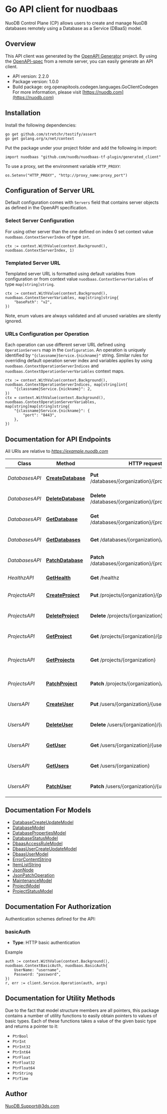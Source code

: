 # Go API client for nuodbaas

NuoDB Control Plane (CP) allows users to create and manage NuoDB databases remotely using a Database as a Service (DBaaS) model.

## Overview
This API client was generated by the [OpenAPI Generator](https://openapi-generator.tech) project.  By using the [OpenAPI-spec](https://www.openapis.org/) from a remote server, you can easily generate an API client.

- API version: 2.2.0
- Package version: 1.0.0
- Build package: org.openapitools.codegen.languages.GoClientCodegen
For more information, please visit [https://nuodb.com](https://nuodb.com)

## Installation

Install the following dependencies:

```shell
go get github.com/stretchr/testify/assert
go get golang.org/x/net/context
```

Put the package under your project folder and add the following in import:

```golang
import nuodbaas "github.com/nuodb/nuodbaas-tf-plugin/generated_client"
```

To use a proxy, set the environment variable `HTTP_PROXY`:

```golang
os.Setenv("HTTP_PROXY", "http://proxy_name:proxy_port")
```

## Configuration of Server URL

Default configuration comes with `Servers` field that contains server objects as defined in the OpenAPI specification.

### Select Server Configuration

For using other server than the one defined on index 0 set context value `nuodbaas.ContextServerIndex` of type `int`.

```golang
ctx := context.WithValue(context.Background(), nuodbaas.ContextServerIndex, 1)
```

### Templated Server URL

Templated server URL is formatted using default variables from configuration or from context value `nuodbaas.ContextServerVariables` of type `map[string]string`.

```golang
ctx := context.WithValue(context.Background(), nuodbaas.ContextServerVariables, map[string]string{
	"basePath": "v2",
})
```

Note, enum values are always validated and all unused variables are silently ignored.

### URLs Configuration per Operation

Each operation can use different server URL defined using `OperationServers` map in the `Configuration`.
An operation is uniquely identified by `"{classname}Service.{nickname}"` string.
Similar rules for overriding default operation server index and variables applies by using `nuodbaas.ContextOperationServerIndices` and `nuodbaas.ContextOperationServerVariables` context maps.

```golang
ctx := context.WithValue(context.Background(), nuodbaas.ContextOperationServerIndices, map[string]int{
	"{classname}Service.{nickname}": 2,
})
ctx = context.WithValue(context.Background(), nuodbaas.ContextOperationServerVariables, map[string]map[string]string{
	"{classname}Service.{nickname}": {
		"port": "8443",
	},
})
```

## Documentation for API Endpoints

All URIs are relative to *https://example.nuodb.com*

Class | Method | HTTP request | Description
------------ | ------------- | ------------- | -------------
*DatabasesAPI* | [**CreateDatabase**](docs/DatabasesAPI.md#createdatabase) | **Put** /databases/{organization}/{project}/{database} | Create or update a database
*DatabasesAPI* | [**DeleteDatabase**](docs/DatabasesAPI.md#deletedatabase) | **Delete** /databases/{organization}/{project}/{database} | Delete an existing database
*DatabasesAPI* | [**GetDatabase**](docs/DatabasesAPI.md#getdatabase) | **Get** /databases/{organization}/{project}/{database} | Get an existing database
*DatabasesAPI* | [**GetDatabases**](docs/DatabasesAPI.md#getdatabases) | **Get** /databases/{organization}/{project} | List the databases in a project
*DatabasesAPI* | [**PatchDatabase**](docs/DatabasesAPI.md#patchdatabase) | **Patch** /databases/{organization}/{project}/{database} | Update an existing database
*HealthzAPI* | [**GetHealth**](docs/HealthzAPI.md#gethealth) | **Get** /healthz | Get health of service
*ProjectsAPI* | [**CreateProject**](docs/ProjectsAPI.md#createproject) | **Put** /projects/{organization}/{project} | Create or update a project
*ProjectsAPI* | [**DeleteProject**](docs/ProjectsAPI.md#deleteproject) | **Delete** /projects/{organization}/{project} | Delete an existing project
*ProjectsAPI* | [**GetProject**](docs/ProjectsAPI.md#getproject) | **Get** /projects/{organization}/{project} | Get an existing project
*ProjectsAPI* | [**GetProjects**](docs/ProjectsAPI.md#getprojects) | **Get** /projects/{organization} | List the projects in an organization
*ProjectsAPI* | [**PatchProject**](docs/ProjectsAPI.md#patchproject) | **Patch** /projects/{organization}/{project} | Update an existing project
*UsersAPI* | [**CreateUser**](docs/UsersAPI.md#createuser) | **Put** /users/{organization}/{user} | Create or update a user
*UsersAPI* | [**DeleteUser**](docs/UsersAPI.md#deleteuser) | **Delete** /users/{organization}/{user} | Delete an existing user
*UsersAPI* | [**GetUser**](docs/UsersAPI.md#getuser) | **Get** /users/{organization}/{user} | Get an existing user
*UsersAPI* | [**GetUsers**](docs/UsersAPI.md#getusers) | **Get** /users/{organization} | List the users in an organization
*UsersAPI* | [**PatchUser**](docs/UsersAPI.md#patchuser) | **Patch** /users/{organization}/{user} | Update an existing user


## Documentation For Models

 - [DatabaseCreateUpdateModel](docs/DatabaseCreateUpdateModel.md)
 - [DatabaseModel](docs/DatabaseModel.md)
 - [DatabasePropertiesModel](docs/DatabasePropertiesModel.md)
 - [DatabaseStatusModel](docs/DatabaseStatusModel.md)
 - [DbaasAccessRuleModel](docs/DbaasAccessRuleModel.md)
 - [DbaasUserCreateUpdateModel](docs/DbaasUserCreateUpdateModel.md)
 - [DbaasUserModel](docs/DbaasUserModel.md)
 - [ErrorContentString](docs/ErrorContentString.md)
 - [ItemListString](docs/ItemListString.md)
 - [JsonNode](docs/JsonNode.md)
 - [JsonPatchOperation](docs/JsonPatchOperation.md)
 - [MaintenanceModel](docs/MaintenanceModel.md)
 - [ProjectModel](docs/ProjectModel.md)
 - [ProjectStatusModel](docs/ProjectStatusModel.md)


## Documentation For Authorization


Authentication schemes defined for the API:
### basicAuth

- **Type**: HTTP basic authentication

Example

```golang
auth := context.WithValue(context.Background(), nuodbaas.ContextBasicAuth, nuodbaas.BasicAuth{
    UserName: "username",
    Password: "password",
})
r, err := client.Service.Operation(auth, args)
```


## Documentation for Utility Methods

Due to the fact that model structure members are all pointers, this package contains
a number of utility functions to easily obtain pointers to values of basic types.
Each of these functions takes a value of the given basic type and returns a pointer to it:

* `PtrBool`
* `PtrInt`
* `PtrInt32`
* `PtrInt64`
* `PtrFloat`
* `PtrFloat32`
* `PtrFloat64`
* `PtrString`
* `PtrTime`

## Author

NuoDB.Support@3ds.com

